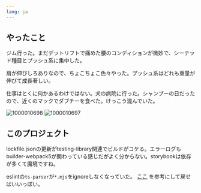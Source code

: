 ```yaml
---
lang: ja
---
```


## やったこと

ジム行った。まだデットリフトで痛めた腰のコンディションが微妙で、シーテッド種目とプッシュ系に集中した。

肩が伸びしろありなので、ちょこちょこ色々やった。プッシュ系はどれも重量が伸びて成長著しい。

仕事はとくに何かあるわけではない。犬の病院に行った。シャンプーの日だったので、近くのマックでダブチーを食べた。けっこう混んでいた。

![1000010698](https://github.com/user-attachments/assets/59e8af7a-43fe-44e4-827e-3862cd7c9574)
![1000010697](https://github.com/user-attachments/assets/6ae83436-6e7d-40e6-a284-54eab5254eb4)

## このプロジェクト

lockfile.jsonの更新がtesting-library関連でビルドがコケる。エラーログもbuilder-webpack5が関わっている感じだがよく分からない。storybookは依存が多くて魔境ですね。

eslintの`ts-parser`が`*.mjs`をignoreしなくなっていた。 [ここ](https://github.com/casaub0n/casaub0n/pull/4842) を参考にして戻せばいいっぽい。

